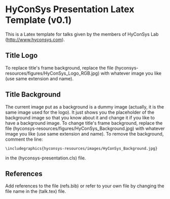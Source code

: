 # HyConSys Presentation Latex Template (v0.1)

This is a Latex template for talks given by the members of HyConSys Lab (http://www.hyconsys.com).

## Title Logo

To replace title's frame background,  replace the file (hyconsys-resources/figures/HyConSys_Logo_RGB.jpg) with whatever image you like (use same extension and name).

## Title Background

The current image put as a background is a dummy image (actually, it is the same image used for the logo). It just shows you the placeholder of the background image so that you know about it and change it if you like to have a background image. To change title's frame background, replace the file (hyconsys-resources/figures/HyConSys_Background.jpg) with whatever image you like (use same extension and name). To remove the background, comment the line:

    \includegraphics{hyconsys-resources/images/HyConSys_Background.jpg}

in the (hyconsys-presentation.cls) file.


## References

Add references to the file (refs.bib) or refer to your own file by changing the file name in the (talk.tex) file.
